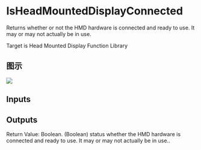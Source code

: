 # IsHeadMountedDisplayConnected

Returns whether or not the HMD hardware is connected and ready to use. It may or may not actually be in use.

Target is Head Mounted Display Function Library

## 图示

![]($-20221218-19235858.png)

## Inputs

## Outputs

Return Value: Boolean. (Boolean) status whether the HMD hardware is connected and ready to use. It may or may not actually be in use..


